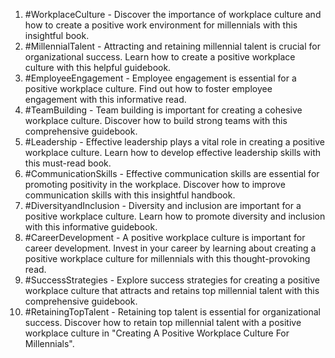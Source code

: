1. #WorkplaceCulture - Discover the importance of workplace culture and how to create a positive work environment for millennials with this insightful book.
2. #MillennialTalent - Attracting and retaining millennial talent is crucial for organizational success. Learn how to create a positive workplace culture with this helpful guidebook.
3. #EmployeeEngagement - Employee engagement is essential for a positive workplace culture. Find out how to foster employee engagement with this informative read.
4. #TeamBuilding - Team building is important for creating a cohesive workplace culture. Discover how to build strong teams with this comprehensive guidebook.
5. #Leadership - Effective leadership plays a vital role in creating a positive workplace culture. Learn how to develop effective leadership skills with this must-read book.
6. #CommunicationSkills - Effective communication skills are essential for promoting positivity in the workplace. Discover how to improve communication skills with this insightful handbook.
7. #DiversityandInclusion - Diversity and inclusion are important for a positive workplace culture. Learn how to promote diversity and inclusion with this informative guidebook.
8. #CareerDevelopment - A positive workplace culture is important for career development. Invest in your career by learning about creating a positive workplace culture for millennials with this thought-provoking read.
9. #SuccessStrategies - Explore success strategies for creating a positive workplace culture that attracts and retains top millennial talent with this comprehensive guidebook.
10. #RetainingTopTalent - Retaining top talent is essential for organizational success. Discover how to retain top millennial talent with a positive workplace culture in "Creating A Positive Workplace Culture For Millennials".
